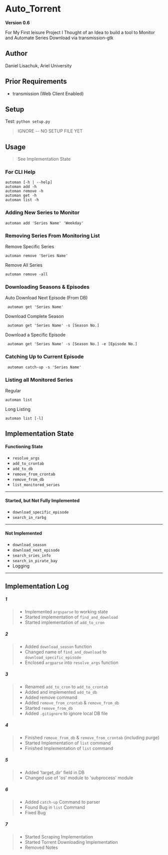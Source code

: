 # Auto_Torrent

**Version 0.6**

For My First leisure Project I Thought of an Idea to build a tool to Monitor and Automate Series Download via transmission-gtk

## Author
Daniel Lisachuk, Ariel University

## Prior Requirements
- transmission (Web Client Enabled)

## Setup
Test: `python setup.py`
>IGNORE -- NO SETUP FILE YET

## Usage
> See Implementation State
### For CLI Help
    automan [-h | --help]
    automan add -h
    automan remove -h
    automan get -h
    automan list -h
    
### Adding New Series to Monitor
    automan add 'Series Name' 'Weekday'

### Removing Series From Monitoring List
Remove Specific Series
    
    automan remove 'Series Name'
Remove All Series
    
    automan remove -all
### Downloading Seasons & Episodes
Auto Download Next Episode (From DB)

     automan get 'Series Name'
Download Complete Season

     automan get 'Series Name' -s [Season No.]
Download a Specific Episode

     automan get 'Series Name' -s [Season No.] -e [Episode No.]
     
### Catching Up to Current Episode

     automan catch-up -s 'Series Name'

### Listing all Monitored Series
Regular

    automan list
Long Listing

    automan list [-l]

## Implementation State

#### Functioning State
- `resolve_args`
- `add_to_crontab`
- `add_to_db`
- `remove_from_crontab`
- `remove_from_db`
- `list_monitored_series`

---

#### Started, but Not Fully Implemented
- `download_specific_episode`
- `search_in_rarbg`

---

#### Not Implemented
- `download_season`
- `download_next_episode`
- `search_sries_info`
- `search_in_pirate_bay`
- Logging

---

## Implementation Log

##### 1
> * Implemented `argsparse` to working state
> * Started implementation of `find_and_download`
> * Started implementation of `add_to_cron`

##### 2
> * Added `download_season` function
> * Changed name of `find_and_download` to `download_specific_episode`
> * Enclosed `argparse` into `resolve_args` function

##### 3
> * Renamed `add_to_cron` to `add_to_crontab`
> * Added and implemented `add_to_db`
> * Added remove command
> * Added `remove_from_crontab` & `remove_from_db`
> * Started `remove_from_db`
> * Added `.gitignore` to ignore local DB file

##### 4
> * Finished `remove_from_db` & `remove_from_crontab` (including purge)
> * Started Implementation of `list` command
> * Finished Implementation of `list` command

##### 5
> * Added 'target_dir' field in DB
> * Changed use of 'os' module to 'subprocess' module

##### 6
> * Added `catch-up` Command to parser
> * Found Bug in `list` Command
> * Fixed Bug

##### 7
> * Started Scraping Implementation
> * Started Torrent Downloading Implementation
> * Removed Notes